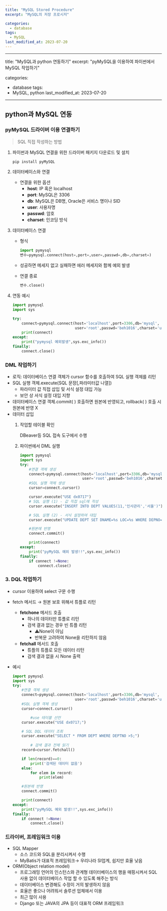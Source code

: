 ```yaml
---
title: "MySQL Stored Procedure"
excerpt: "MySQL의 저장 프로시저"

categories:
  - database
tags:
  - MySQL
last_modified_at: 2023-07-20
---
```


---
title: "MySQL과 python 연동하기"
excerpt: "pyMySQL을 이용하여 파이썬에서 MySQL 작업하기"

categories:
  - database
tags:
  - MySQL, python
last_modified_at: 2023-07-20
---
## python과 MySQL 연동

### pyMySQL 드라이버 이용 연결하기

> SQL 직접 작성하는 방법
> 
1. 파이썬과 MySQL 연결을 위한 드라이버 패키지 다운로드 및 설치
    
    ```bash
    pip install pyMySQL
    ```
    
2. 데이터베이스와 연결
    - 연결을 위한 옵션
        - **host**: IP 혹은 localhost
        - **port**: MySQL은 3306
        - **db**: MySQL은 DB명, Oracle은 서비스 명이나 SID
        - **user**: 사용자명
        - **passwd**: 암호
        - **charset**: 인코딩 방식
3. 데이터베이스 연결
    - 형식
        
        ```python
        import pymysql
        변수=pymysql.connect(host=,port=,user=,passwd=,db=,charset=)
        ```
        
    - 성공하면 메세지 없고 실패하면 에러 메세지와 함께 예외 발생
    - 연결 종료
        
        ```python
        변수.close()
        ```
        
    
4. 연동 예시
    
    ```python
    import pymysql
    import sys
    
    try:
        connect=pymysql.connect(host='localhost',port=3306,db='mysql',
                                user='root',passwd='beh1016',charset='utf8')
        print(connect)
    except:
        print("pymysql 예외발생",sys.exc_info())
    finally:
        connect.close()
    ```
    

### DML 작업하기

- 로직: 데이터베이스 연결 객체가 cursor 함수를 호출하여 SQL 실행 객체를 리턴
- SQL 실행 객체.execute(SQL 문장[,파라미터값 나열])
    - 파라미터 값 직접 삽입  및 서식 설정 대입 가능
    - 보안 상 서식 설정 대입 지향
- 데이터베이스 연결 객체.commit( ) 호출하면 원본에 반영되고, rollback( ) 호출 시 원본에 반영 X
- 데이터 삽입
    1. 작업할 테이블 확인
        
        DBeaver등 SQL 접속 도구에서 수행  
        
    2. 파이썬에서 DML 실행
        
        ```python
        import pymysql
        import sys
        try:
            #연결 객체 생성
            connect=pymysql.connect(host='localhost',port=3306,db='mysql',
                                    user='root',passwd='beh1016',charset='utf8')
            #SQL 실행 객체 생성
            cursor=connect.cursor()
        
            cursor.execute("USE dx0717")
            # SQL 실행 (1) - 값 직접 sql에 작성
            cursor.execute("INSERT INTO DEPT VALUES(11,'인사관리','서울')")
        
            # SQL 실행 (2) - 서식 설정하여 대입
            cursor.execute("UPDATE DEPT SET DNAME=%s LOC=%s WHERE DEPNO=%s",('개발','부산',11))
        
            #원본에 반영
            connect.commit()
        
            print(connect)
        except:
            print("pyMySQL 예외 발생!!",sys.exc_info())
        finally:
            if connect !=None:
                connect.close()
        ```
        

### 3. DQL 작업하기

- cursor 이용하여 select 구문 수행
- fetch 메서드 → 원본 보호 위해서 튜플로 리턴
    - **fetchone** 메서드 호출
        - 하나의 데이터만 튜플로 리턴
        - 검색 결과 없는 경우 빈 튜플 리턴
            - ⚠️None이 아님
            - 반복문 고려하여 None을 리턴하지 않음
    - **fetchall** 메서드 호출
        - 튜플의 튜플로 모든 데이터 리턴
        - 검색 결과 없을 시 None 출력
- 예시
    
    ```python
    import pymysql
    import sys
    try:
        #연결 객체 생성
        connect=pymysql.connect(host='localhost',port=3306,db='mysql',
                                user='root',passwd='beh1016',charset='utf8')
        #SQL 실행 객체 생성
        cursor=connect.cursor()
    
    		#use 테이블 선언
        cursor.execute("USE dx0717;")
    
        # SQL DQL 데이터 조회
        cursor.execute("SELECT * FROM DEPT WHERE DEPTNO >5;")
    		
    		# 검색 결과 전체 읽기
        record=cursor.fetchall()
    
        if len(record)==0:
            print('검색된 데이터 없음')
        else:
            for elem in record:
                print(elem)
    
        #원본에 반영
        connect.commit()
    
        print(connect)
    except:
        print("pyMySQL 예외 발생!!",sys.exc_info())
    finally:
        if connect !=None:
            connect.close()
    ```

### 드라이버, 프레임워크 이용

- SQL Mapper
    - 소스 코드와 SQL을 분리시켜서 수행
    - MyBatis가 대표적 프레임워크→ 우리나라 SI업계, 쉽지만 효율 낮음
- ORM(Object relation model)
    - 프로그래밍 언어의 인스턴스와 관계형 데이터베이스의 행을 매핑시켜서 SQL 사용 없이 데이터베이스 작업 할 수 있도록 해주는 방식
    - 데이터베이스 변경해도 수정이 거의 발생하지 않음
    - 효율은 좋으나 어려워서 솔루션 업체에서 이용
    - 최근 많이 사용
    - Django 또는 JAVA의 JPA 등이 대표적 ORM 프레임워크